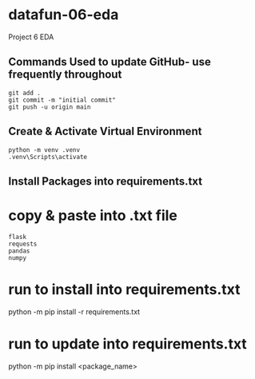 # datafun-06-eda
Project 6 EDA

## Commands Used to update GitHub- use frequently throughout

```
git add .
git commit -m "initial commit"
git push -u origin main
```
## Create & Activate Virtual Environment

```
python -m venv .venv
.venv\Scripts\activate
```
## Install Packages into requirements.txt
# copy & paste into .txt file
```
flask
requests
pandas
numpy
```
# run to install into requirements.txt
python -m pip install -r requirements.txt

# run to update into requirements.txt
python -m pip install <package_name>


